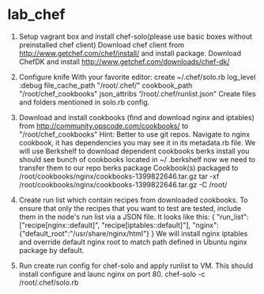 # lab_chef


1. Setup vagrant box and install chef-solo(please use basic boxes without preinstalled chef client) Download chef client from http://www.getchef.com/chef/install/ and install package. Download ChefDK and install http://www.getchef.com/downloads/chef-dk/
2. Configure knife With your favorite editor: create ~/.chef/solo.rb
log_level :debug
file_cache_path "/root/.chef/"
cookbook_path "/root/chef_cookbooks"
json_attribs “/root/.chef/runlist.json"
Create files and folders mentioned in solo.rb config.

3. Download and install cookbooks (find and download nginx and iptables) from http://community.opscode.com/cookbooks/ to "/root/chef_cookbooks"
Hint: Better to use git repos.
Navigate to nginx cookbook, it has dependencies you may see it in its metadata.rb file.
We will use Berkshelf to download dependent cookbooks
berks install
you should see bunch of cookbooks located in ~/ .berkshelf now we need to transfer them to our repo
berks package
Cookbook(s) packaged to /root/cookbooks/nginx/cookbooks-1399822646.tar.gz
tar -xf /root/cookbooks/nginx/cookbooks-1399822646.tar.gz -C /root/

4. Create run list which contain recipes from downloaded cookbooks.
To ensure that only the recipes that you want to test are tested, include them in the node's run list via a JSON file. It looks like this:
{
"run_list": ["recipe[nginx::default]", "recipe[iptables::default]"],
"nginx": {"default_root":"/usr/share/nginx/html"}
}
We will install nginx iptables and override default nginx root to match path defined in Ubuntu nginx package by default.

5. Run create run config for chef-solo and apply runlist to VM. This should install configure and launc nginx on port 80.
chef-solo -c /root/.chef/solo.rb 
